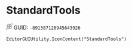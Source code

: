 # StandardTools
![](/img/StandardTools.png)
GUID: `-891387126945643926`
```
EditorGUIUtility.IconContent("StandardTools")
```

